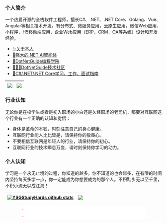 ### 个人简介
一个热爱开源的全栈软件工程师，擅长C#、.NET、.NET Core、Golang、Vue、Angular等相关技术开发。有分布式、微服务应用，云原生应用，微信Web应用、小程序，H5移动端应用，企业Web应用（ERP，CRM，OA等系统）设计和开发经验。

- [✨关于本人](https://mp.weixin.qq.com/s/dCyKG6n6l5ICTl24dKNqbw)
- [🤖强大的.NET AI智能体](https://mp.weixin.qq.com/s/BStnJHEyMntyMsHaPiX_Sg)
- [🎯DotNetGuide编程学院](https://www.yuque.com/ysgstudyhard/eonn6x/wbbtrsgegg6g9dhc)  
- [👨‍👩‍👦DotNetGuide技术社区](https://mp.weixin.qq.com/s/07UYvW8uuspWaaBrWjw2MQ)
- [🌈C#/.NET/.NET Core学习、工作、面试指南](https://github.com/YSGStudyHards/DotNetGuide)

| <a href="https://www.yuque.com/ysgstudyhard/eonn6x/wbbtrsgegg6g9dhc"><img align="center" src="https://images.cnblogs.com/cnblogs_com/Can-daydayup/2447345/o_250302093353_DotNetGuideFaculty.jpg" /></a> | <a href="https://mvp.microsoft.com/zh-CN/mvp/profile/67a6d200-1c1d-43ee-8bf4-0a4d3d99224f"><img align="center" src="https://images.cnblogs.com/cnblogs_com/Can-daydayup/2382024/o_240303091335_MVPLogo.png" width="150%"/></a> |
| ---------------------------------------------------------------------------------- | ---------------------------------------------------------------------------------- |

### 行业认知
无论你是在校学生或者是初入职场的小白还是久经职场的老司机，都要对互联网这个行业有一个正确的认知和觉悟：

- 身体是革命的本钱，时刻注意自己的身心健康。
- 互联网行业能人比比皆是，请保持你的敬畏心。
- 不要相信互联网是年轻人的行业，请保持你的初心。
- 互联网行业的技术瞬息万变，请时刻保持你学习的动力。

### 个人认知
学习是一个永无止境的过程，你知道的越多，你不知道的也会越多，在有限的时间内坚持每天多学一点，你一定能成为你想要成为的那个人。不积跬步无以至千里，不积小流无以成江海！

| <a href="https://github.com/YSGStudyHards"><img align="center" src="https://github-readme-stats.vercel.app/api?username=YSGStudyHards&show_icons=true&include_all_commits=true&theme=buefy&hide_border=true&locale=cn" alt="YSGStudyHards github stats" /></a> | <a href="https://github.com/YSGStudyHards"><img align="center" src="https://github-readme-stats.vercel.app/api/top-langs/?username=YSGStudyHards&layout=compact&theme=buefy&hide_border=true&locale=cn" /></a> |
| -------------------------------------------------------------------------------------------------------------------------------------------------------------------------------------------------------------------------------------------------------------- | -------------------------------------------------------------------------------------------------------------------------------------------------------------------------------------------------------------- |



<div align="center">
  <img src="./img/line.gif" alt="欢迎访问追逐时光者博客 https://www.cnblogs.com/Can-daydayup/" />
  <img src="./img/line.gif" alt="欢迎访问追逐时光者博客 https://www.cnblogs.com/Can-daydayup/" />
</div>


